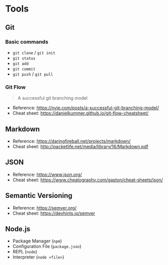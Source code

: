 Tools
=====

Git
---

### Basic commands

  * `git clone` / `git init`
  * `git status`
  * `git add`
  * `git commit`
  * `git push` / `git pull`

### Git Flow

  > A successful git branching model

  * Reference: <https://nvie.com/posts/a-successful-git-branching-model/>
  * Cheat sheet: <https://danielkummer.github.io/git-flow-cheatsheet/>

Markdown
--------

  * Reference: <https://daringfireball.net/projects/markdown/>
  * Cheat sheet: <http://packetlife.net/media/library/16/Markdown.pdf>

JSON
----

  * Reference: <https://www.json.org/>
  * Cheat sheet: <https://www.cheatography.com/gaston/cheat-sheets/json/>

Semantic Versioning
-------------------

  * Reference: <https://semver.org/>
  * Cheat sheet: <https://devhints.io/semver>

Node.js
-------

  * Package Manager (`npm`)
  * Configuration File (`package.json`)
  * REPL (`node`)
  * Interpreter (`node <file>`)
